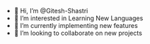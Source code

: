 - 👋 Hi, I’m @Gitesh-Shastri
- 👀 I’m interested in Learning New Languages
- 🌱 I’m currently implementing new features 
- 💞️ I’m looking to collaborate on new projects

<!---
Gitesh-Shastri/Gitesh-Shastri is a ✨ special ✨ repository because its `README.md` (this file) appears on your GitHub profile.
You can click the Preview link to take a look at your changes.
--->
